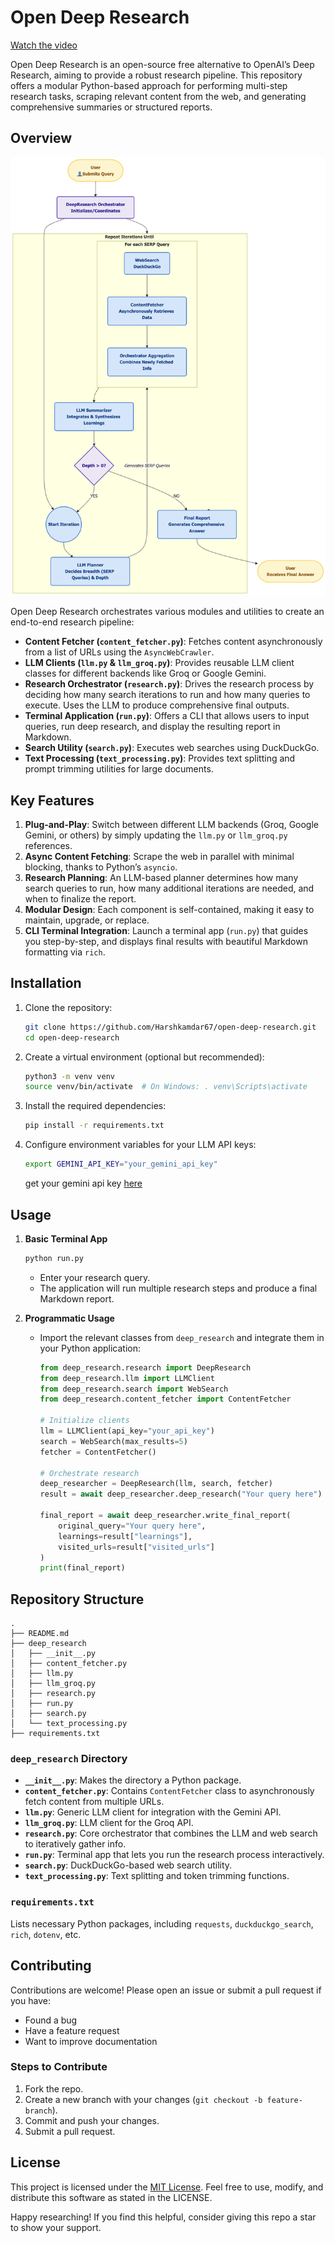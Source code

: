 # Open Deep Research

[Watch the video](https://youtu.be/fLB1cUaUdaY)

Open Deep Research is an open-source free alternative to OpenAI’s Deep Research, aiming to provide a robust research pipeline. This repository offers a modular Python-based approach for performing multi-step research tasks, scraping relevant content from the web, and generating comprehensive summaries or structured reports.

## Overview

![Architechture Diagram](architechture_diag.png)

Open Deep Research orchestrates various modules and utilities to create an end-to-end research pipeline:

- **Content Fetcher (`content_fetcher.py`)**: Fetches content asynchronously from a list of URLs using the `AsyncWebCrawler`.
- **LLM Clients (`llm.py` & `llm_groq.py`)**: Provides reusable LLM client classes for different backends like Groq or Google Gemini.
- **Research Orchestrator (`research.py`)**: Drives the research process by deciding how many search iterations to run and how many queries to execute. Uses the LLM to produce comprehensive final outputs.
- **Terminal Application (`run.py`)**: Offers a CLI that allows users to input queries, run deep research, and display the resulting report in Markdown.
- **Search Utility (`search.py`)**: Executes web searches using DuckDuckGo.
- **Text Processing (`text_processing.py`)**: Provides text splitting and prompt trimming utilities for large documents.

## Key Features

1. **Plug-and-Play**: Switch between different LLM backends (Groq, Google Gemini, or others) by simply updating the `llm.py` or `llm_groq.py` references.
2. **Async Content Fetching**: Scrape the web in parallel with minimal blocking, thanks to Python’s `asyncio`.
3. **Research Planning**: An LLM-based planner determines how many search queries to run, how many additional iterations are needed, and when to finalize the report.
4. **Modular Design**: Each component is self-contained, making it easy to maintain, upgrade, or replace.
5. **CLI Terminal Integration**: Launch a terminal app (`run.py`) that guides you step-by-step, and displays final results with beautiful Markdown formatting via `rich`.

## Installation

1. Clone the repository:
   ```bash
   git clone https://github.com/Harshkamdar67/open-deep-research.git
   cd open-deep-research
   ```
2. Create a virtual environment (optional but recommended):
   ```bash
   python3 -m venv venv
   source venv/bin/activate  # On Windows: . venv\Scripts\activate
   ```
3. Install the required dependencies:
   ```bash
   pip install -r requirements.txt
   ```
4. Configure environment variables for your LLM API keys:
   ```bash
   export GEMINI_API_KEY="your_gemini_api_key"
   ```
   get your gemini api key [here](https://aistudio.google.com/prompts/new_chat?gad_source=1&gbraid=0AAAAACn9t65WXF3ja2g5I3EolNCFItuiX&gclid=Cj0KCQiA-5a9BhCBARIsACwMkJ5Ie4hlj9NIbbns3EAXR_fZ6s5B29R2LlTIfPN9rjHnKEF3hbCkLjMaAhwvEALw_wcB)

## Usage

1. **Basic Terminal App**

   ```bash
   python run.py
   ```

   - Enter your research query.
   - The application will run multiple research steps and produce a final Markdown report.
2. **Programmatic Usage**

   - Import the relevant classes from `deep_research` and integrate them in your Python application:
     ```python
     from deep_research.research import DeepResearch
     from deep_research.llm import LLMClient
     from deep_research.search import WebSearch
     from deep_research.content_fetcher import ContentFetcher

     # Initialize clients
     llm = LLMClient(api_key="your_api_key")
     search = WebSearch(max_results=5)
     fetcher = ContentFetcher()

     # Orchestrate research
     deep_researcher = DeepResearch(llm, search, fetcher)
     result = await deep_researcher.deep_research("Your query here")

     final_report = await deep_researcher.write_final_report(
         original_query="Your query here",
         learnings=result["learnings"],
         visited_urls=result["visited_urls"]
     )
     print(final_report)
     ```

## Repository Structure

```
.
├── README.md
├── deep_research
│   ├── __init__.py
│   ├── content_fetcher.py
│   ├── llm.py
│   ├── llm_groq.py
│   ├── research.py
│   ├── run.py
│   ├── search.py
│   └── text_processing.py
├── requirements.txt
```

### `deep_research` Directory

- **`__init__.py`**: Makes the directory a Python package.
- **`content_fetcher.py`**: Contains `ContentFetcher` class to asynchronously fetch content from multiple URLs.
- **`llm.py`**: Generic LLM client for integration with the Gemini API.
- **`llm_groq.py`**: LLM client for the Groq API.
- **`research.py`**: Core orchestrator that combines the LLM and web search to iteratively gather info.
- **`run.py`**: Terminal app that lets you run the research process interactively.
- **`search.py`**: DuckDuckGo-based web search utility.
- **`text_processing.py`**: Text splitting and token trimming functions.

### `requirements.txt`

Lists necessary Python packages, including `requests`, `duckduckgo_search`, `rich`, `dotenv`, etc.

## Contributing

Contributions are welcome! Please open an issue or submit a pull request if you have:

- Found a bug
- Have a feature request
- Want to improve documentation

### Steps to Contribute

1. Fork the repo.
2. Create a new branch with your changes (`git checkout -b feature-branch`).
3. Commit and push your changes.
4. Submit a pull request.

## License

This project is licensed under the [MIT License](LICENSE). Feel free to use, modify, and distribute this software as stated in the LICENSE.

Happy researching! If you find this helpful, consider giving this repo a star to show your support.
